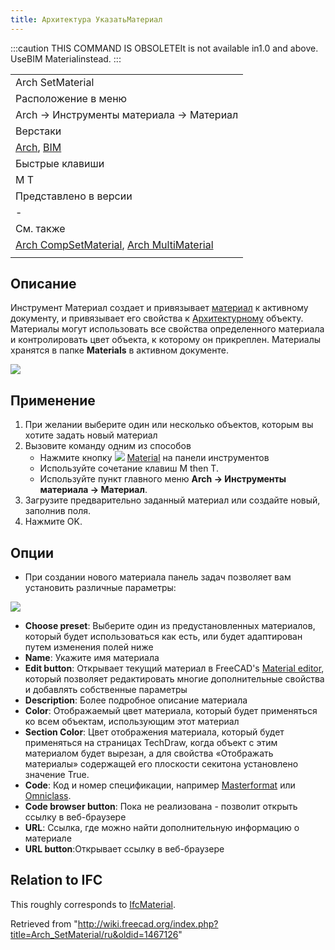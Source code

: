 ```yaml
---
title: Архитектура УказатьМатериал
---
```

:::caution
THIS COMMAND IS OBSOLETEIt is not available in1.0 and above. UseBIM Materialinstead.
:::

|  |
| --- |
| Arch SetMaterial |
| Расположение в меню |
| Arch → Инструменты материала → Материал |
| Верстаки |
| [Arch](/Arch_Workbench/ru "Arch Workbench/ru"), [BIM](/BIM_Workbench/ru "BIM Workbench/ru") |
| Быстрые клавиши |
| M T |
| Представлено в версии |
| - |
| См. также |
| [Arch CompSetMaterial](/Arch_CompSetMaterial/ru "Arch CompSetMaterial/ru"), [Arch MultiMaterial](/Arch_MultiMaterial/ru "Arch MultiMaterial/ru") |
|  |

## Описание

Инструмент Материал создает и привязывает [материал](/Material "Material") к активному документу, и привязывает его свойства к [Архитектурному](/Arch_Workbench/ru "Arch Workbench/ru") объекту. Материалы могут использовать все свойства определенного материала и контролировать цвет объекта, к которому он прикреплен. Материалы хранятся в папке **Materials** в активном документе.

![](/images/Arch_materials_01.jpg)

## Применение

1. При желании выберите один или несколько объектов, которым вы хотите задать новый материал
2. Вызовите команду одним из способов
   * Нажмите кнопку ![](/images/Arch_SetMaterial.svg) [Material](/Arch_SetMaterial "Arch SetMaterial") на панели инструментов
   * Используйте сочетание клавиш M then T.
   * Используйте пункт главного меню **Arch → Инструменты материала → Материал**.
3. Загрузите предварительно заданный материал или создайте новый, заполнив поля.
4. Нажмите OK.

## Опции

* При создании нового материала панель задач позволяет вам установить различные параметры:

![](/images/Arch_materials_02.jpg)

* **Choose preset**: Выберите один из предустановленных материалов, который будет использоваться как есть, или будет адаптирован путем изменения полей ниже
* **Name**: Укажите имя материала
* **Edit button**: Открывает текущий материал в FreeCAD's [Material editor](/FEM_MaterialEditor "FEM MaterialEditor"), который позволяет редактировать многие дополнительные свойства и добавлять собственные параметры
* **Description**: Более подробное описание материала
* **Color**: Отображаемый цвет материала, который будет применяться ко всем объектам, использующим этот материал
* **Section Color**: Цвет отображения материала, который будет применяться на страницах TechDraw, когда объект с этим материалом будет вырезан, а для свойства «Отображать материалы» содержащей его плоскости секитона установлено значение True.
* **Code**: Код и номер спецификации, например [Masterformat](https://en.wikipedia.org/wiki/MasterFormat) или [Omniclass](http://www.omniclass.org/).
* **Code browser button**: Пока не реализована - позволит открыть ссылку в веб-браузере
* **URL**: Ссылка, где можно найти дополнительную информацию о материале
* **URL button**:Открывает ссылку в веб-браузере

## Relation to IFC

This roughly corresponds to [IfcMaterial](https://standards.buildingsmart.org/IFC/DEV/IFC4_2/FINAL/HTML/link/ifcmaterial.htm).

Retrieved from "<http://wiki.freecad.org/index.php?title=Arch_SetMaterial/ru&oldid=1467126>"